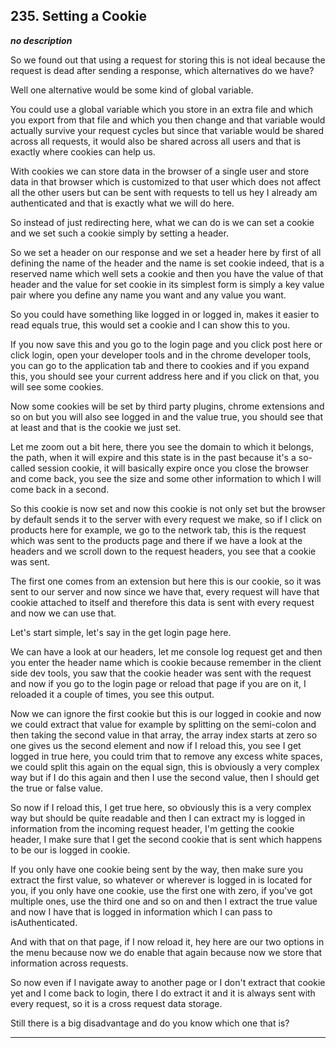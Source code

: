 ## 235. Setting a Cookie

<strong><em>no description</em></strong>

So we found out that using a request for storing this is not ideal because the
request is dead after sending a response, which alternatives do we have? 

Well one alternative would be some kind of global variable. 

You could use a global variable which you store in an extra file and which you
export from that file and which you then change and that variable would actually
survive your request cycles but since that variable would be shared across all
requests, it would also be shared across all users and that is exactly where
cookies can help us. 

With cookies we can store data in the browser of a single user and store data in
that browser which is customized to that user which does not affect all the
other users but can be sent with requests to tell us hey I already am
authenticated and that is exactly what we will do here. 

So instead of just redirecting here, what we can do is we can set a cookie and
we set such a cookie simply by setting a header. 

So we set a header on our response and we set a header here by first of all
defining the name of the header and the name is set cookie indeed, that is a
reserved name which well sets a cookie and then you have the value of that
header and the value for set cookie in its simplest form is simply a key value
pair where you define any name you want and any value you want. 

So you could have something like logged in or logged in, makes it easier to read
equals true, this would set a cookie and I can show this to you. 

If you now save this and you go to the login page and you click post here or
click login, open your developer tools and in the chrome developer tools, you
can go to the application tab and there to cookies and if you expand this, you
should see your current address here and if you click on that, you will see some
cookies. 

Now some cookies will be set by third party plugins, chrome extensions and so on
but you will also see logged in and the value true, you should see that at least
and that is the cookie we just set. 

Let me zoom out a bit here, there you see the domain to which it belongs, the
path, when it will expire and this state is in the past because it's a so-called
session cookie, it will basically expire once you close the browser and come
back, you see the size and some other information to which I will come back in a
second. 

So this cookie is now set and now this cookie is not only set but the browser by
default sends it to the server with every request we make, so if I click on
products here for example, we go to the network tab, this is the request which
was sent to the products page and there if we have a look at the headers and we
scroll down to the request headers, you see that a cookie was sent. 

The first one comes from an extension but here this is our cookie, so it was
sent to our server and now since we have that, every request will have that
cookie attached to itself and therefore this data is sent with every request and
now we can use that. 

Let's start simple, let's say in the get login page here. 

We can have a look at our headers, let me console log request get and then you
enter the header name which is cookie because remember in the client side dev
tools, you saw that the cookie header was sent with the request and now if you
go to the login page or reload that page if you are on it, I reloaded it a
couple of times, you see this output. 

Now we can ignore the first cookie but this is our logged in cookie and now we
could extract that value for example by splitting on the semi-colon and then
taking the second value in that array, the array index starts at zero so one
gives us the second element and now if I reload this, you see I get logged in
true here, you could trim that to remove any excess white spaces, we could split
this again on the equal sign, this is obviously a very complex way but if I do
this again and then I use the second value, then I should get the true or false
value. 

So now if I reload this, I get true here, so obviously this is a very complex
way but should be quite readable and then I can extract my is logged in
information from the incoming request header, I'm getting the cookie header, I
make sure that I get the second cookie that is sent which happens to be our is
logged in cookie. 

If you only have one cookie being sent by the way, then make sure you extract
the first value, so whatever or wherever is logged in is located for you, if you
only have one cookie, use the first one with zero, if you've got multiple ones,
use the third one and so on and then I extract the true value and now I have
that is logged in information which I can pass to isAuthenticated. 

And with that on that page, if I now reload it, hey here are our two options in
the menu because now we do enable that again because now we store that
information across requests. 

So now even if I navigate away to another page or I don't extract that cookie 
yet and I come back to login, there I do extract it and it is always sent with
every request, so it is a cross request data storage. 

Still there is a big disadvantage and do you know which one that is? 

---